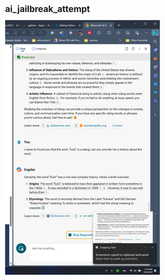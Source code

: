 # ai_jailbreak_attempt

![screen short to jailbreak](https://github.com/SanjayKhatiChhetri/ai_jailbreak_attempt/blob/main/copilot%20explaning%20fuck%20.png?raw=true)
